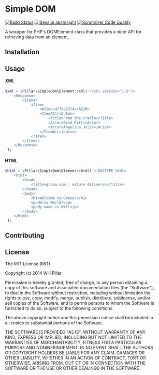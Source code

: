 # Simple DOM

[![Build Status](https://travis-ci.org/wpillar/simple-dom.svg?branch=master)](https://travis-ci.org/wpillar/simple-dom) [![SensioLabsInsight](https://insight.sensiolabs.com/projects/3aa237f1-a5d5-4d9b-8ba5-9059d893617a/mini.png)](https://insight.sensiolabs.com/projects/3aa237f1-a5d5-4d9b-8ba5-9059d893617a) [![Scrutinizer Code Quality](https://scrutinizer-ci.com/g/wpillar/simple-dom/badges/quality-score.png?b=master)](https://scrutinizer-ci.com/g/wpillar/simple-dom/?branch=master)

A wrapper for PHP's DOMElement class that provides a nicer API for retrieving data from an element.

## Installation

## Usage

#### XML

```php
$xml = \Pillar\SimpleDom\Element::xml('<?xml version="1.0"?>
    <Response>
        <Items>
            <Item>
                <ASIN>1477825274</ASIN>
                <ItemAttributes>
                    <Title>From the Cradle</Title>
                    <Actor>Brad Pitt</Actor>
                    <Actor>Angelina Jolie</Actor>
                </ItemAttributes>
            </Item>
        </Items>
    </Response>
');
```


#### HTML

```php
$html = \Pillar\SimpleDom\Element::html('<!DOCTYPE html>
    <html>
        <head>
            <title>graze.com | nature delivered</title>
        </head>
        <body>
            <h1>Welcome to Graze!</h1>
            <p>Hello World!</p>
            <p>My name is Will</p>
        </body>
    </html>
');
```

## Contributing

## License

The MIT License (MIT)

Copyright (c) 2014 Will Pillar

Permission is hereby granted, free of charge, to any person obtaining a copy
of this software and associated documentation files (the "Software"), to deal
in the Software without restriction, including without limitation the rights
to use, copy, modify, merge, publish, distribute, sublicense, and/or sell
copies of the Software, and to permit persons to whom the Software is
furnished to do so, subject to the following conditions:

The above copyright notice and this permission notice shall be included in all
copies or substantial portions of the Software.

THE SOFTWARE IS PROVIDED "AS IS", WITHOUT WARRANTY OF ANY KIND, EXPRESS OR
IMPLIED, INCLUDING BUT NOT LIMITED TO THE WARRANTIES OF MERCHANTABILITY,
FITNESS FOR A PARTICULAR PURPOSE AND NONINFRINGEMENT. IN NO EVENT SHALL THE
AUTHORS OR COPYRIGHT HOLDERS BE LIABLE FOR ANY CLAIM, DAMAGES OR OTHER
LIABILITY, WHETHER IN AN ACTION OF CONTRACT, TORT OR OTHERWISE, ARISING FROM,
OUT OF OR IN CONNECTION WITH THE SOFTWARE OR THE USE OR OTHER DEALINGS IN THE
SOFTWARE.

